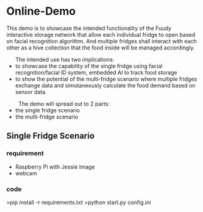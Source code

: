 # Online-Demo
<div><p>
This demo is to showcase the intended functionality of the Fuudy interactive storage network that allow each individual fridge to open based on facial recognition  algorithm. And multiple fridges shall interact with each other as a hive collection that the food inside will be managed accordingly.
</p>
  </div>
<ul>
The intended use has two implications:
  <li> to showcase the capability of the single fridge using facial recognition/facial ID system, embedded AI to track food storage </li>
  <li> to show the potential of the multi-fridge scenario where multiple fridges exchange data and simutaneously calculate the food demand based on sensor data </li>
  </ul>
<ul> 
  The demo will spread out to 2 parts: 
   <li> the single fridge scenario </li>
   <li> the multi-fridge scenario </li>
</ul>  

<div>
  <h2>Single Fridge Scenario</h2>
  <h3>requirement</h3>
  <ul>
    <li>Raspberry Pi with Jessie Image</li>
    <li>webcam</li>
  </ul>
  <h3>code</h3>
  >pip install -r requirements.txt
  >python start.py config.ini
  </div>
   
